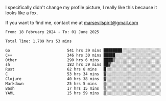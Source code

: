 I specifically didn't change my profile picture, I really like this because it looks like a fox.

If you want to find me, contact me at marsevilspirit@gmail.com

<!--START_SECTION:waka-->

```txt
From: 18 February 2024 - To: 01 June 2025

Total Time: 1,709 hrs 53 mins

Go                         541 hrs 39 mins ████████░░░░░░░░░░░░░░░░░   31.68 %
C++                        346 hrs 30 mins █████░░░░░░░░░░░░░░░░░░░░   20.27 %
Other                      290 hrs 6 mins  ████▒░░░░░░░░░░░░░░░░░░░░   16.97 %
sh                         183 hrs 39 mins ██▓░░░░░░░░░░░░░░░░░░░░░░   10.74 %
Rust                       62 hrs 8 mins   █░░░░░░░░░░░░░░░░░░░░░░░░   03.63 %
C                          53 hrs 34 mins  ▓░░░░░░░░░░░░░░░░░░░░░░░░   03.13 %
Clojure                    40 hrs 38 mins  ▓░░░░░░░░░░░░░░░░░░░░░░░░   02.38 %
Markdown                   25 hrs 5 mins   ▒░░░░░░░░░░░░░░░░░░░░░░░░   01.47 %
Bash                       17 hrs 15 mins  ▒░░░░░░░░░░░░░░░░░░░░░░░░   01.01 %
YAML                       15 hrs 59 mins  ▒░░░░░░░░░░░░░░░░░░░░░░░░   00.94 %
```

<!--END_SECTION:waka-->
